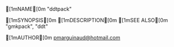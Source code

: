 [1mNAME[0m
    "ddtpack"

[1mSYNOPSIS[0m
[1mDESCRIPTION[0m
[1mSEE ALSO[0m
    "gmkpack", "ddt"

[1mAUTHOR[0m
    pmarguinaud@hotmail.com

